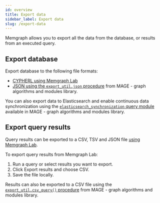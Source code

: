 ```yaml
---
id: overview
title: Export data
sidebar_label: Export data
slug: /export-data
---
```


Memgraph allows you to export all the data from the database, or results from an executed query.

## Export database

Export database to the following file formats:
- [CYPHERL using Memgraph Lab](/memgraph-lab/user-manual#import--export)
- [JSON using the `export_util.json` procedure](/mage/query-modules/python/export-util) from MAGE - graph algorithms and modules library.

You can also export data to Elasticsearch and enable continuous data
synchronization using the [`elasticsearch_synchronization` query
module](/mage/query-modules/python/elasticsearch-synchronization) available in
MAGE - graph algorithms and modules library. 

## Export query results

Query results can be exported to a CSV, TSV and JSON file [using Memgraph Lab](/memgraph-lab/user-manual#data-results).


To export query results from Memgraph Lab: 
1. Run a query or select results you want to export.
2. Click Export results and choose CSV.
3. Save the file locally.


Results can also be exported to a CSV file using the [`export_util.csv_query()`
procedure](/mage/query-modules/python/export-util#csv_queryquery-file_path-stream)
from MAGE - graph algorithms and modules library.